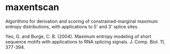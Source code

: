 maxentscan
==========

Algorithms for derivation and scoring of constrained-marginal maximum entropy distributions, with applications to 5' and 3' splice sites.

Yeo, G. and Burge, C. B. (2004). Maximum entropy modeling of short sequence motifs with applications to RNA splicing signals. J. Comp. Biol. 11, 377-394.
